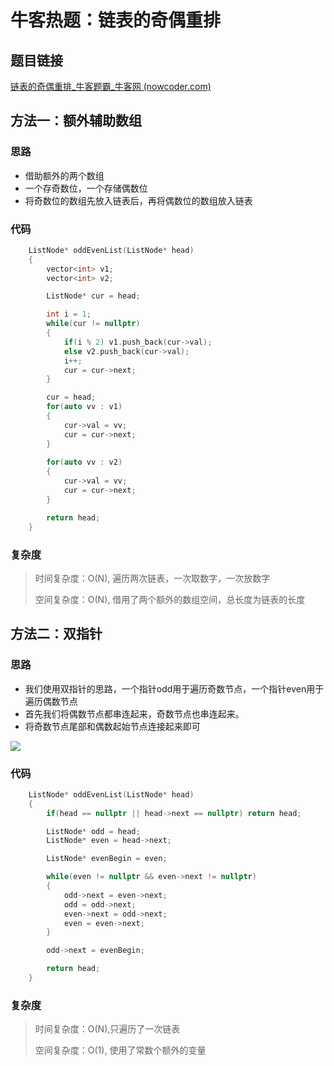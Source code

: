 # 牛客热题：链表的奇偶重排

## 题目链接

[链表的奇偶重排_牛客题霸_牛客网 (nowcoder.com)](https://www.nowcoder.com/practice/02bf49ea45cd486daa031614f9bd6fc3?tpId=295&tqId=1073463&ru=/exam/oj&qru=/ta/format-top101/question-ranking&sourceUrl=%2Fexam%2Foj)

## 方法一：额外辅助数组

### 思路

- 借助额外的两个数组
- 一个存奇数位，一个存储偶数位
- 将奇数位的数组先放入链表后，再将偶数位的数组放入链表

### 代码

```cpp
    ListNode* oddEvenList(ListNode* head) 
    {
        vector<int> v1;
        vector<int> v2;

        ListNode* cur = head;

        int i = 1;
        while(cur != nullptr)
        {
            if(i % 2) v1.push_back(cur->val);
            else v2.push_back(cur->val);
            i++;
            cur = cur->next;
        }

        cur = head;
        for(auto vv : v1)
        {
            cur->val = vv;
            cur = cur->next;
        }
        
        for(auto vv : v2)
        {
            cur->val = vv;
            cur = cur->next;
        }

        return head;
    }
```

### 复杂度

> 时间复杂度：O(N), 遍历两次链表，一次取数字，一次放数字
>
> 空间复杂度：O(N), 借用了两个额外的数组空间，总长度为链表的长度

## 方法二：双指针

### 思路

- 我们使用双指针的思路，一个指针odd用于遍历奇数节点，一个指针even用于遍历偶数节点
- 首先我们将偶数节点都串连起来，奇数节点也串连起来。
- 将奇数节点尾部和偶数起始节点连接起来即可

![](https://uploadfiles.nowcoder.com/images/20220224/397721558_1645705441346/A34EF0FDC48ECA4BA99BC8E5DEFA8448)

### 代码

```cpp
    ListNode* oddEvenList(ListNode* head) 
    {
        if(head == nullptr || head->next == nullptr) return head;

        ListNode* odd = head;
        ListNode* even = head->next;

        ListNode* evenBegin = even;

        while(even != nullptr && even->next != nullptr)
        {
            odd->next = even->next;
            odd = odd->next;
            even->next = odd->next;
            even = even->next;
        }

        odd->next = evenBegin;

        return head;
    }
```

### 复杂度

> 时间复杂度：O(N),只遍历了一次链表
>
> 空间复杂度：O(1), 使用了常数个额外的变量


